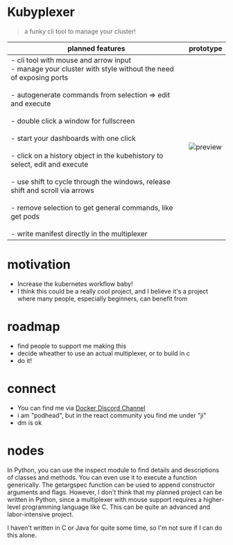 # Kubyplexer
> a funky cli tool to manage your cluster!
 
| planned features | prototype |
| ------------------- | --------- |
|- cli tool with mouse and arrow input <br> - manage your cluster with style without the need of exposing ports <br> <br> - autogenerate commands from selection => edit and execute   <br> <br> - double click a window for fullscreen <br> <br> - start your dashboards with one click <br> <br> - click on a history object in the kubehistory to select, edit and execute <br> <br> - use shift to cycle through the windows, release shift and scroll via arrows <br> <br> - remove selection to get general commands, like get pods <br> <br> - write manifest directly in the multiplexer | ![preview](https://github.com/ji-soft/kubyplexer/blob/main/kubyplexer_noinfo.png?raw=true) |

# motivation
- Increase the kubernetes workflow baby!
- I think this could be a really cool project, and I believe it's a project where many people, especially beginners, can benefit from

# roadmap
- find people to support me making this 
- decide wheather to use an actual multiplexer, or to build in c
- do it!

# connect
- You can find me via [Docker Discord Channel](https://discord.gg/HDnGNa68)
- i am "podhead", but in the react community you find me under "ji"
- dm is ok

# nodes
In Python, you can use the inspect module to find details and descriptions of classes and methods. You can even use it to execute a function generically. The getargspec function can be used to append constructor arguments and flags. However, I don't think that my planned project can be written in Python, since a multiplexer with mouse support requires a higher-level programming language like C. This can be quite an advanced and labor-intensive project.

I haven't written in C or Java for quite some time, so I'm not sure if I can do this alone. 
